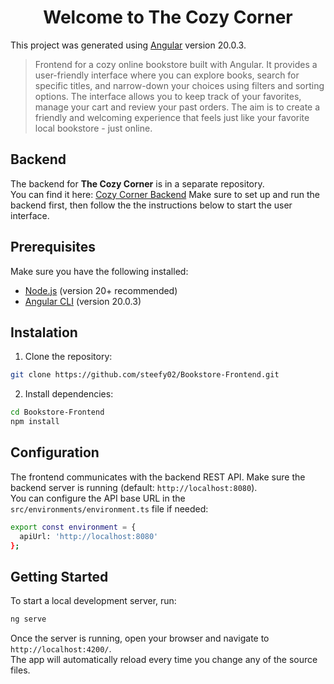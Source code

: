 <h1 align="center">Welcome to The Cozy Corner</h1>

This project was generated using [Angular](https://angular.io) version 20.0.3.

<p>
</p>

> Frontend for a cozy online bookstore built with Angular. It provides a user-friendly interface where you can explore books, search for specific titles, and narrow-down your choices using filters and sorting options. The interface allows you to keep track of your favorites, manage your cart and review your past orders. The aim is to create a friendly and welcoming experience that feels just like your favorite local bookstore - just online.

## Backend

The backend for **The Cozy Corner** is in a separate repository.<br>
You can find it here: [Cozy Corner Backend](https://github.com/steefy02/Bookstore-Backend)
Make sure to set up and run the backend first, then follow the the instructions below to start the user interface.

## Prerequisites

Make sure you have the following installed:

- [Node.js](https://nodejs.org/) (version 20+ recommended)
- [Angular CLI](https://angular.io/cli) (version 20.0.3)

## Instalation

1. Clone the repository:

```sh
git clone https://github.com/steefy02/Bookstore-Frontend.git
```

2. Install dependencies:

```sh
cd Bookstore-Frontend
npm install
```

## Configuration

The frontend communicates with the backend REST API. Make sure the backend server is running (default: `http://localhost:8080`).<br>
You can configure the API base URL in the `src/environments/environment.ts` file if needed:

```sh
export const environment = {
  apiUrl: 'http://localhost:8080'
};
```

## Getting Started

To start a local development server, run:

```bash
ng serve
```

Once the server is running, open your browser and navigate to `http://localhost:4200/`.<br>
The app will automatically reload every time you change any of the source files.

